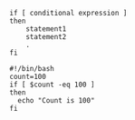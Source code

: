 ```shell
if [ conditional expression ]
then
	statement1
	statement2
	.
fi
```


```shell
#!/bin/bash
count=100
if [ $count -eq 100 ]
then
  echo "Count is 100"
fi
```

```shell
```

```shell
```

```shell
```

```shell
```

```shell
```

```shell
```

